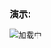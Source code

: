 ### 演示:
<img src="https://bt.nmxgzs.cn/upload/2022-05-20/623259941f16691f44751cf523f9abdd.jpg" div align=center alt="加载中"/>

